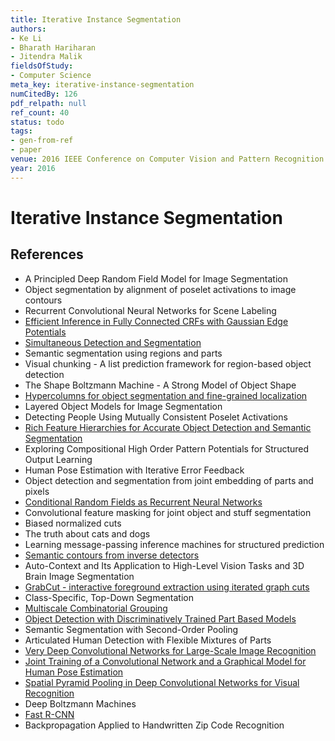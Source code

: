 ```yaml
---
title: Iterative Instance Segmentation
authors:
- Ke Li
- Bharath Hariharan
- Jitendra Malik
fieldsOfStudy:
- Computer Science
meta_key: iterative-instance-segmentation
numCitedBy: 126
pdf_relpath: null
ref_count: 40
status: todo
tags:
- gen-from-ref
- paper
venue: 2016 IEEE Conference on Computer Vision and Pattern Recognition (CVPR)
year: 2016
---
```


# Iterative Instance Segmentation

## References

- A Principled Deep Random Field Model for Image Segmentation
- Object segmentation by alignment of poselet activations to image contours
- Recurrent Convolutional Neural Networks for Scene Labeling
- [Efficient Inference in Fully Connected CRFs with Gaussian Edge Potentials](./efficient-inference-in-fully-connected-crfs-with-gaussian-edge-potentials.md)
- [Simultaneous Detection and Segmentation](./simultaneous-detection-and-segmentation.md)
- Semantic segmentation using regions and parts
- Visual chunking - A list prediction framework for region-based object detection
- The Shape Boltzmann Machine - A Strong Model of Object Shape
- [Hypercolumns for object segmentation and fine-grained localization](./hypercolumns-for-object-segmentation-and-fine-grained-localization.md)
- Layered Object Models for Image Segmentation
- Detecting People Using Mutually Consistent Poselet Activations
- [Rich Feature Hierarchies for Accurate Object Detection and Semantic Segmentation](./rich-feature-hierarchies-for-accurate-object-detection-and-semantic-segmentation.md)
- Exploring Compositional High Order Pattern Potentials for Structured Output Learning
- Human Pose Estimation with Iterative Error Feedback
- Object detection and segmentation from joint embedding of parts and pixels
- [Conditional Random Fields as Recurrent Neural Networks](./conditional-random-fields-as-recurrent-neural-networks.md)
- Convolutional feature masking for joint object and stuff segmentation
- Biased normalized cuts
- The truth about cats and dogs
- Learning message-passing inference machines for structured prediction
- [Semantic contours from inverse detectors](./semantic-contours-from-inverse-detectors.md)
- Auto-Context and Its Application to High-Level Vision Tasks and 3D Brain Image Segmentation
- [GrabCut - interactive foreground extraction using iterated graph cuts](./grabcut-interactive-foreground-extraction-using-iterated-graph-cuts.md)
- Class-Specific, Top-Down Segmentation
- [Multiscale Combinatorial Grouping](./multiscale-combinatorial-grouping.md)
- [Object Detection with Discriminatively Trained Part Based Models](./object-detection-with-discriminatively-trained-part-based-models.md)
- Semantic Segmentation with Second-Order Pooling
- Articulated Human Detection with Flexible Mixtures of Parts
- [Very Deep Convolutional Networks for Large-Scale Image Recognition](./very-deep-convolutional-networks-for-large-scale-image-recognition.md)
- [Joint Training of a Convolutional Network and a Graphical Model for Human Pose Estimation](./joint-training-of-a-convolutional-network-and-a-graphical-model-for-human-pose-estimation.md)
- [Spatial Pyramid Pooling in Deep Convolutional Networks for Visual Recognition](./spatial-pyramid-pooling-in-deep-convolutional-networks-for-visual-recognition.md)
- Deep Boltzmann Machines
- [Fast R-CNN](./fast-r-cnn.md)
- Backpropagation Applied to Handwritten Zip Code Recognition
